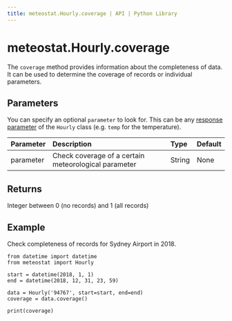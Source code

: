 ```yaml
---
title: meteostat.Hourly.coverage | API | Python Library
---
```


# meteostat.Hourly.coverage

The `coverage` method provides information about the completeness of data. It can be used to determine the coverage of records or individual parameters.

## Parameters

You can specify an optional `parameter` to look for. This can be any [response parameter](/python/hourly.html#data-structure) of the `Hourly` class (e.g. `temp` for the temperature).

| **Parameter** | **Description**                                      | **Type** | **Default** |
|:--------------|:-----------------------------------------------------|:---------|:------------|
| parameter     | Check coverage of a certain meteorological parameter | String   | None        |

## Returns

Integer between 0 (no records) and 1 (all records)

## Example

Check completeness of records for Sydney Airport in 2018.

```python{8}
from datetime import datetime
from meteostat import Hourly

start = datetime(2018, 1, 1)
end = datetime(2018, 12, 31, 23, 59)

data = Hourly('94767', start=start, end=end)
coverage = data.coverage()

print(coverage)
```
